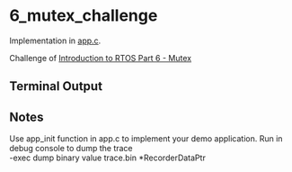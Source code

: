 # 6_mutex_challenge

Implementation in [app.c](./app.c).

Challenge of [Introduction to RTOS Part 6 - Mutex](https://www.youtube.com/watch?v=I55auRpbiTs&list=PLEBQazB0HUyQ4hAPU1cJED6t3DU0h34bz&index=6)

## Terminal Output

## Notes
Use app_init function in app.c to implement your demo application.
Run in debug console to dump the trace  
-exec dump binary value trace.bin *RecorderDataPtr